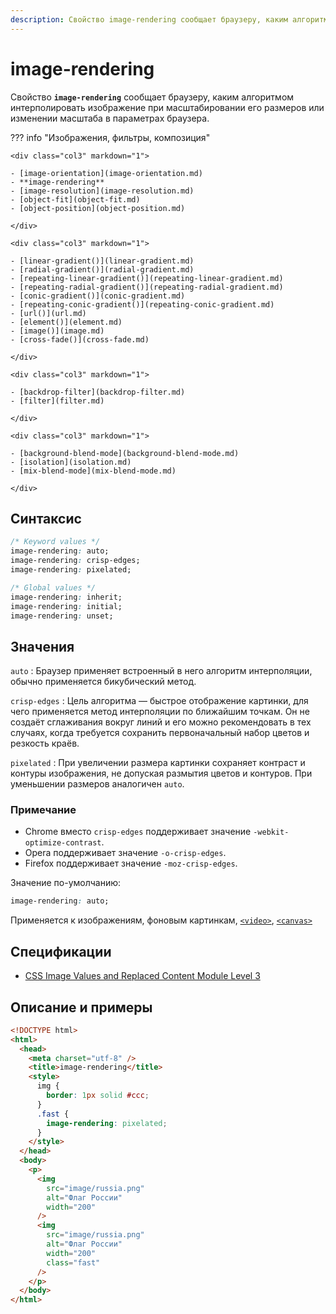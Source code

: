 ```yaml
---
description: Свойство image-rendering сообщает браузеру, каким алгоритмом интерполировать изображение при масштабировании его размеров или изменении масштаба в параметрах браузера
---
```


# image-rendering

Свойство **`image-rendering`** сообщает браузеру, каким алгоритмом интерполировать изображение при масштабировании его размеров или изменении масштаба в параметрах браузера.

??? info "Изображения, фильтры, композиция"

    <div class="col3" markdown="1">

    - [image-orientation](image-orientation.md)
    - **image-rendering**
    - [image-resolution](image-resolution.md)
    - [object-fit](object-fit.md)
    - [object-position](object-position.md)

    </div>

    <div class="col3" markdown="1">

    - [linear-gradient()](linear-gradient.md)
    - [radial-gradient()](radial-gradient.md)
    - [repeating-linear-gradient()](repeating-linear-gradient.md)
    - [repeating-radial-gradient()](repeating-radial-gradient.md)
    - [conic-gradient()](conic-gradient.md)
    - [repeating-conic-gradient()](repeating-conic-gradient.md)
    - [url()](url.md)
    - [element()](element.md)
    - [image()](image.md)
    - [cross-fade()](cross-fade.md)

    </div>

    <div class="col3" markdown="1">

    - [backdrop-filter](backdrop-filter.md)
    - [filter](filter.md)

    </div>

    <div class="col3" markdown="1">

    - [background-blend-mode](background-blend-mode.md)
    - [isolation](isolation.md)
    - [mix-blend-mode](mix-blend-mode.md)

    </div>

## Синтаксис

```css
/* Keyword values */
image-rendering: auto;
image-rendering: crisp-edges;
image-rendering: pixelated;

/* Global values */
image-rendering: inherit;
image-rendering: initial;
image-rendering: unset;
```

## Значения

`auto`
: Браузер применяет встроенный в него алгоритм интерполяции, обычно применяется бикубический метод.

`crisp-edges`
: Цель алгоритма — быстрое отображение картинки, для чего применяется метод интерполяции по ближайшим точкам. Он не создаёт сглаживания вокруг линий и его можно рекомендовать в тех случаях, когда требуется сохранить первоначальный набор цветов и резкость краёв.

`pixelated`
: При увеличении размера картинки сохраняет контраст и контуры изображения, не допуская размытия цветов и контуров. При уменьшении размеров аналогичен `auto`.

### Примечание

- Chrome вместо `crisp-edges` поддерживает значение `-webkit-optimize-contrast`.
- Opera поддерживает значение `-o-crisp-edges`.
- Firefox поддерживает значение `-moz-crisp-edges`.

Значение по-умолчанию:

```css
image-rendering: auto;
```

Применяется к изображениям, фоновым картинкам, [`<video>`](../html/video.md), [`<canvas>`](../html/canvas.md)

## Спецификации

- [CSS Image Values and Replaced Content Module Level 3](http://dev.w3.org/csswg/css3-images/#the-image-rendering)

## Описание и примеры

```html
<!DOCTYPE html>
<html>
  <head>
    <meta charset="utf-8" />
    <title>image-rendering</title>
    <style>
      img {
        border: 1px solid #ccc;
      }
      .fast {
        image-rendering: pixelated;
      }
    </style>
  </head>
  <body>
    <p>
      <img
        src="image/russia.png"
        alt="Флаг России"
        width="200"
      />
      <img
        src="image/russia.png"
        alt="Флаг России"
        width="200"
        class="fast"
      />
    </p>
  </body>
</html>
```
